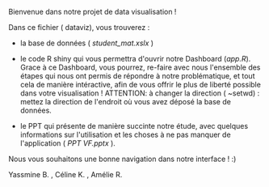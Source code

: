Bienvenue dans notre projet de data visualisation !

Dans ce fichier ( dataviz), vous trouverez : 

- la base de données ( *student_mat.xslx* )

- le code R shiny qui vous permettra d'ouvrir notre Dashboard (*app.R*).
Grace à ce Dashboard, vous pourrez, re-faire avec nous l'ensemble des étapes qui nous ont permis de répondre à notre problématique, 
et tout cela de manière intéractive, afin de vous offrir le plus de liberté possible dans votre visualisation !
ATTENTION: à changer la direction ( ~setwd) : mettez la direction de l'endroit où vous avez déposé la base de données.

- le PPT qui présente de manière succinte notre étude, avec quelques informations sur l'utilisation et les choses à ne pas manquer de l'application ( *PPT VF.pptx* ).


Nous vous souhaitons une bonne navigation dans notre interface ! :) 


Yassmine B. , Céline K. , Amélie R.
